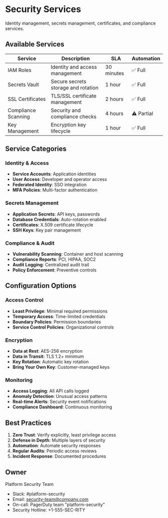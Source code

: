 # Security Services

Identity management, secrets management, certificates, and compliance services.

## Available Services

| Service | Description | SLA | Automation |
|---------|-------------|-----|------------|
| IAM Roles | Identity and access management | 30 minutes | ✅ Full |
| Secrets Vault | Secure secrets storage and rotation | 1 hour | ✅ Full |
| SSL Certificates | TLS/SSL certificate management | 2 hours | ✅ Full |
| Compliance Scanning | Security and compliance checks | 4 hours | ⚠️ Partial |
| Key Management | Encryption key lifecycle | 1 hour | ✅ Full |

## Service Categories

### Identity & Access
- **Service Accounts**: Application identities
- **User Access**: Developer and operator access
- **Federated Identity**: SSO integration
- **MFA Policies**: Multi-factor authentication

### Secrets Management
- **Application Secrets**: API keys, passwords
- **Database Credentials**: Auto-rotation enabled
- **Certificates**: X.509 certificate lifecycle
- **SSH Keys**: Key pair management

### Compliance & Audit
- **Vulnerability Scanning**: Container and host scanning
- **Compliance Reports**: PCI, HIPAA, SOC2
- **Audit Logging**: Centralized audit trail
- **Policy Enforcement**: Preventive controls

## Configuration Options

### Access Control
- **Least Privilege**: Minimal required permissions
- **Temporary Access**: Time-limited credentials
- **Boundary Policies**: Permission boundaries
- **Service Control Policies**: Organizational controls

### Encryption
- **Data at Rest**: AES-256 encryption
- **Data in Transit**: TLS 1.2+ minimum
- **Key Rotation**: Automatic key rotation
- **Bring Your Own Key**: Customer-managed keys

### Monitoring
- **Access Logging**: All API calls logged
- **Anomaly Detection**: Unusual access patterns
- **Real-time Alerts**: Security event notifications
- **Compliance Dashboard**: Continuous monitoring

## Best Practices

1. **Zero Trust**: Verify explicitly, least privilege access
2. **Defense in Depth**: Multiple layers of security
3. **Automation**: Automate security responses
4. **Regular Audits**: Periodic access reviews
5. **Incident Response**: Documented procedures

## Owner

Platform Security Team
- Slack: #platform-security
- Email: security-team@company.com
- On-call: PagerDuty team "platform-security"
- Security Hotline: +1-555-SEC-RITY
